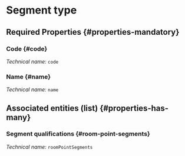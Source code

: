# Segment type
<!--- THIS FILE IS GENERATED PLEASE DO NOT EDIT IT DIRECTLY --->



<OH code="roomPointSegmentType"/>




## Required Properties {#properties-mandatory}
    
### Code {#code}



*Technical name:* ```code```
<PH code="roomPointSegmentType:code"/>

### Name {#name}



*Technical name:* ```name```
<PH code="roomPointSegmentType:name"/>

    





## Associated entities (list) {#properties-has-many}

### Segment qualifications {#room-point-segments}



*Technical name:* ```roomPointSegments```
<PH code="roomPointSegmentType:roomPointSegments"/>




